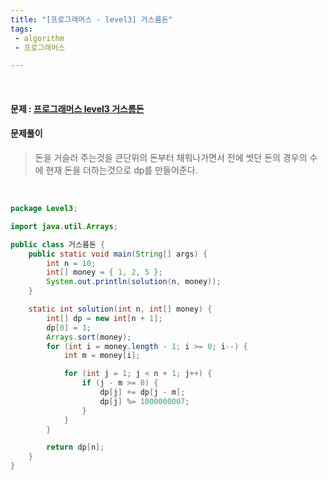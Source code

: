 ```yaml
---
title: "[프로그래머스 - level3] 거스름돈"
tags:
 - algorithm
 - 프로그래머스

---
```




<br/>

#### 문제 : <a href="https://programmers.co.kr/learn/courses/30/lessons/12907">프로그래머스 level3 거스름돈</a>

#### 문제풀이

> 돈을 거슬러 주는것을 큰단위의 돈부터 채워나가면서 전에 썻던 돈의 경우의 수에 현재 돈을 더하는것으로 dp를 만들어준다.

<br/>

```java
package Level3;

import java.util.Arrays;

public class 거스름돈 {
	public static void main(String[] args) {
		int n = 10;
		int[] money = { 1, 2, 5 };
		System.out.println(solution(n, money));
	}

	static int solution(int n, int[] money) {
		int[] dp = new int[n + 1];
		dp[0] = 1;
		Arrays.sort(money);
		for (int i = money.length - 1; i >= 0; i--) {
			int m = money[i];

			for (int j = 1; j < n + 1; j++) {
				if (j - m >= 0) {
					dp[j] += dp[j - m];
					dp[j] %= 1000000007;
				}
			}
		}

		return dp[n];
	}
}
```

